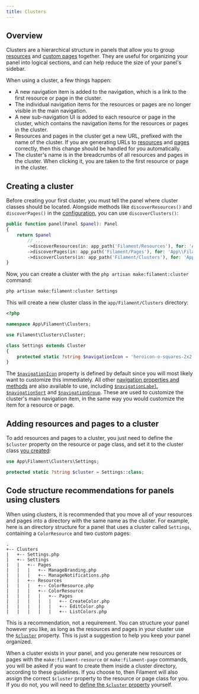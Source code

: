 ```yaml
---
title: Clusters
---
```


## Overview

Clusters are a hierarchical structure in panels that allow you to group [resources](resources) and [custom pages](pages) together. They are useful for organizing your panel into logical sections, and can help reduce the size of your panel's sidebar.

When using a cluster, a few things happen:

- A new navigation item is added to the navigation, which is a link to the first resource or page in the cluster.
- The individual navigation items for the resources or pages are no longer visible in the main navigation.
- A new sub-navigation UI is added to each resource or page in the cluster, which contains the navigation items for the resources or pages in the cluster.
- Resources and pages in the cluster get a new URL, prefixed with the name of the cluster. If you are generating URLs to [resources](resources/getting-started#generating-urls-to-resource-pages) and [pages](pages#generating-urls-to-pages) correctly, then this change should be handled for you automatically.
- The cluster's name is in the breadcrumbs of all resources and pages in the cluster. When clicking it, you are taken to the first resource or page in the cluster.

## Creating a cluster

Before creating your first cluster, you must tell the panel where cluster classes should be located. Alongside methods like `discoverResources()` and `discoverPages()` in the [configuration](configuration), you can use `discoverClusters()`:

```php
public function panel(Panel $panel): Panel
{
    return $panel
        // ...
        ->discoverResources(in: app_path('Filament/Resources'), for: 'App\\Filament\\Resources')
        ->discoverPages(in: app_path('Filament/Pages'), for: 'App\\Filament\\Pages')
        ->discoverClusters(in: app_path('Filament/Clusters'), for: 'App\\Filament\\Clusters');
}
```

Now, you can create a cluster with the `php artisan make:filament:cluster` command:

```bash
php artisan make:filament:cluster Settings
```

This will create a new cluster class in the `app/Filament/Clusters` directory:

```php
<?php

namespace App\Filament\Clusters;

use Filament\Clusters\Cluster;

class Settings extends Cluster
{
    protected static ?string $navigationIcon = 'heroicon-o-squares-2x2';
}
```

The [`$navigationIcon`](navigation#customizing-a-navigation-items-icon) property is defined by default since you will most likely want to customize this immediately. All other [navigation properties and methods](navigation) are also available to use, including [`$navigationLabel`](navigation#customizing-a-navigation-items-label), [`$navigationSort`](navigation#sorting-navigation-items) and [`$navigationGroup`](navigation#grouping-navigation-items). These are used to customize the cluster's main navigation item, in the same way you would customize the item for a resource or page.

## Adding resources and pages to a cluster

To add resources and pages to a cluster, you just need to define the `$cluster` property on the resource or page class, and set it to the cluster class [you created](#creating-a-cluster):

```php
use App\Filament\Clusters\Settings;

protected static ?string $cluster = Settings::class;
```

## Code structure recommendations for panels using clusters

When using clusters, it is recommended that you move all of your resources and pages into a directory with the same name as the cluster. For example, here is an directory structure for a panel that uses a cluster called `Settings`, containing a `ColorResource` and two custom pages:

```
.
+-- Clusters
|   +-- Settings.php
|   +-- Settings
|   |   +-- Pages
|   |   |   +-- ManageBranding.php
|   |   |   +-- ManageNotifications.php
|   |   +-- Resources
|   |   |   +-- ColorResource.php
|   |   |   +-- ColorResource
|   |   |   |   +-- Pages
|   |   |   |   |   +-- CreateColor.php
|   |   |   |   |   +-- EditColor.php
|   |   |   |   |   +-- ListColors.php
```

This is a recommendation, not a requirement. You can structure your panel however you like, as long as the resources and pages in your cluster use the [`$cluster`](#adding-resources-and-pages-to-a-cluster) property. This is just a suggestion to help you keep your panel organized.

When a cluster exists in your panel, and you generate new resources or pages with the `make:filament-resource` or `make:filament-page` commands, you will be asked if you want to create them inside a cluster directory, according to these guidelines. If you choose to, then Filament will also assign the correct `$cluster` property to the resource or page class for you. If you do not, you will need to [define the `$cluster` property](#adding-resources-and-pages-to-a-cluster) yourself.
